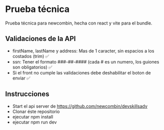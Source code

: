 # Prueba técnica

Prueba técnica para newcombin, hecha con react y vite para el bundle.

## Validaciones de la API

- firstName, lastName y address: Mas de 1 caracter, sin espacios a los costados (trim) :white_check_mark:
- ssn: Tener el formato ###-##-#### (cada # es un numero, los guiones son obligatorios) :white_check_mark:
- Si el front no cumple las validaciones debe deshabilitar el boton de enviar :white_check_mark:

## Instrucciones

- Start el api server de https://github.com/newcombin/devskillsadv
- Clonar éste repositorio
- ejecutar npm install
- ejecutar npm run dev